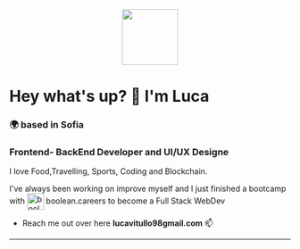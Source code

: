 
<div id="header" align="center">
  <img src="https://media.giphy.com/media/M9gbBd9nbDrOTu1Mqx/giphy.gif" width="100"/>
</div>

# Hey what's up? 👋 I'm Luca

<h3>🌍 based in Sofia </h3>
<h3>Frontend- BackEnd Developer and UI/UX Designe</h3>
<p>I love Food,Travelling, Sports, Coding and Blockchain.</p>

<p>I've always been working on improve myself and I just finished a bootcamp with <a href="https://boolean.careers/" target="blank"><img align="center" src="https://boolean.careers/favicon/favicon.ico" alt="boolean.careers" height="30" width="30" /></a> boolean.careers to become a Full Stack WebDev</p>

- Reach me out over here **lucavitullo98gmail.com** 📫
<hr>
